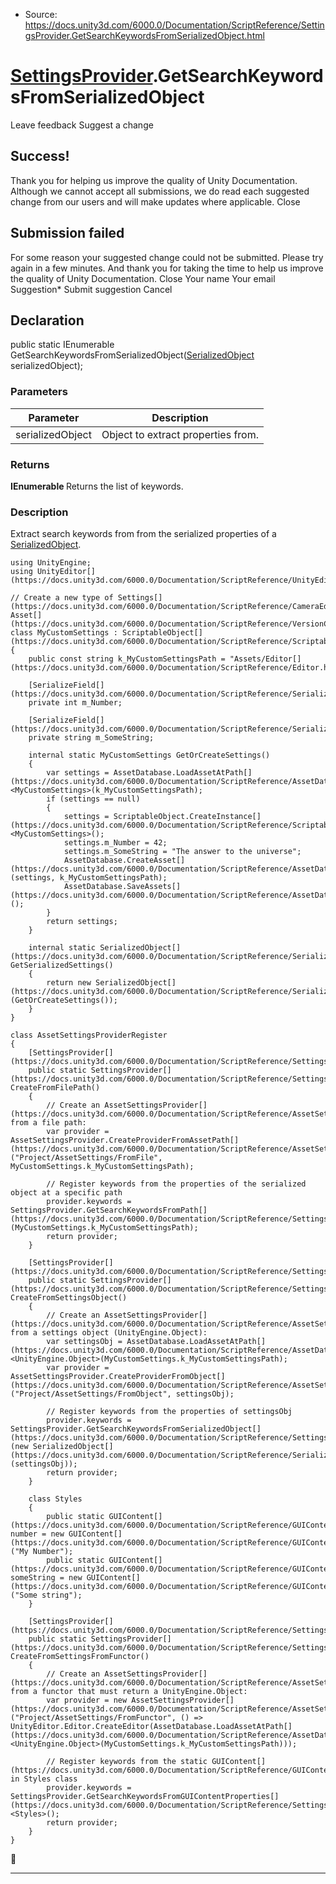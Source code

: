 * Source: https://docs.unity3d.com/6000.0/Documentation/ScriptReference/SettingsProvider.GetSearchKeywordsFromSerializedObject.html

#  [SettingsProvider](https://docs.unity3d.com/6000.0/Documentation/ScriptReference/SettingsProvider.html).GetSearchKeywordsFromSerializedObject
Leave feedback
Suggest a change
## Success!
Thank you for helping us improve the quality of Unity Documentation. Although we cannot accept all submissions, we do read each suggested change from our users and will make updates where applicable.
Close
## Submission failed
For some reason your suggested change could not be submitted. Please <a>try again</a> in a few minutes. And thank you for taking the time to help us improve the quality of Unity Documentation.
Close
Your name Your email Suggestion* Submit suggestion
Cancel
## Declaration
public static IEnumerable<string> GetSearchKeywordsFromSerializedObject([SerializedObject](https://docs.unity3d.com/6000.0/Documentation/ScriptReference/SerializedObject.html) serializedObject); 
### Parameters
Parameter | Description  
---|---  
serializedObject | Object to extract properties from.  
### Returns
**IEnumerable <string>** Returns the list of keywords. 
### Description
Extract search keywords from from the serialized properties of a [SerializedObject](https://docs.unity3d.com/6000.0/Documentation/ScriptReference/SerializedObject.html).
```
using UnityEngine;
using UnityEditor[](https://docs.unity3d.com/6000.0/Documentation/ScriptReference/UnityEditor.html);  
  
// Create a new type of Settings[](https://docs.unity3d.com/6000.0/Documentation/ScriptReference/CameraEditor.Settings.html) Asset[](https://docs.unity3d.com/6000.0/Documentation/ScriptReference/VersionControl.Asset.html).
class MyCustomSettings : ScriptableObject[](https://docs.unity3d.com/6000.0/Documentation/ScriptReference/ScriptableObject.html)
{
    public const string k_MyCustomSettingsPath = "Assets/Editor[](https://docs.unity3d.com/6000.0/Documentation/ScriptReference/Editor.html)/MyCustomSettings.asset";  
  
    [SerializeField[](https://docs.unity3d.com/6000.0/Documentation/ScriptReference/SerializeField.html)]
    private int m_Number;  
  
    [SerializeField[](https://docs.unity3d.com/6000.0/Documentation/ScriptReference/SerializeField.html)]
    private string m_SomeString;  
  
    internal static MyCustomSettings GetOrCreateSettings()
    {
        var settings = AssetDatabase.LoadAssetAtPath[](https://docs.unity3d.com/6000.0/Documentation/ScriptReference/AssetDatabase.LoadAssetAtPath.html)<MyCustomSettings>(k_MyCustomSettingsPath);
        if (settings == null)
        {
            settings = ScriptableObject.CreateInstance[](https://docs.unity3d.com/6000.0/Documentation/ScriptReference/ScriptableObject.CreateInstance.html)<MyCustomSettings>();
            settings.m_Number = 42;
            settings.m_SomeString = "The answer to the universe";
            AssetDatabase.CreateAsset[](https://docs.unity3d.com/6000.0/Documentation/ScriptReference/AssetDatabase.CreateAsset.html)(settings, k_MyCustomSettingsPath);
            AssetDatabase.SaveAssets[](https://docs.unity3d.com/6000.0/Documentation/ScriptReference/AssetDatabase.SaveAssets.html)();
        }
        return settings;
    }  
  
    internal static SerializedObject[](https://docs.unity3d.com/6000.0/Documentation/ScriptReference/SerializedObject.html) GetSerializedSettings()
    {
        return new SerializedObject[](https://docs.unity3d.com/6000.0/Documentation/ScriptReference/SerializedObject.html)(GetOrCreateSettings());
    }
}  
  
class AssetSettingsProviderRegister
{
    [SettingsProvider[](https://docs.unity3d.com/6000.0/Documentation/ScriptReference/SettingsProvider.html)]
    public static SettingsProvider[](https://docs.unity3d.com/6000.0/Documentation/ScriptReference/SettingsProvider.html) CreateFromFilePath()
    {
        // Create an AssetSettingsProvider[](https://docs.unity3d.com/6000.0/Documentation/ScriptReference/AssetSettingsProvider.html) from a file path:
        var provider = AssetSettingsProvider.CreateProviderFromAssetPath[](https://docs.unity3d.com/6000.0/Documentation/ScriptReference/AssetSettingsProvider.CreateProviderFromAssetPath.html)("Project/AssetSettings/FromFile", MyCustomSettings.k_MyCustomSettingsPath);  
  
        // Register keywords from the properties of the serialized object at a specific path
        provider.keywords = SettingsProvider.GetSearchKeywordsFromPath[](https://docs.unity3d.com/6000.0/Documentation/ScriptReference/SettingsProvider.GetSearchKeywordsFromPath.html)(MyCustomSettings.k_MyCustomSettingsPath);
        return provider;
    }  
  
    [SettingsProvider[](https://docs.unity3d.com/6000.0/Documentation/ScriptReference/SettingsProvider.html)]
    public static SettingsProvider[](https://docs.unity3d.com/6000.0/Documentation/ScriptReference/SettingsProvider.html) CreateFromSettingsObject()
    {
        // Create an AssetSettingsProvider[](https://docs.unity3d.com/6000.0/Documentation/ScriptReference/AssetSettingsProvider.html) from a settings object (UnityEngine.Object):
        var settingsObj = AssetDatabase.LoadAssetAtPath[](https://docs.unity3d.com/6000.0/Documentation/ScriptReference/AssetDatabase.LoadAssetAtPath.html)<UnityEngine.Object>(MyCustomSettings.k_MyCustomSettingsPath);
        var provider = AssetSettingsProvider.CreateProviderFromObject[](https://docs.unity3d.com/6000.0/Documentation/ScriptReference/AssetSettingsProvider.CreateProviderFromObject.html)("Project/AssetSettings/FromObject", settingsObj);  
  
        // Register keywords from the properties of settingsObj
        provider.keywords = SettingsProvider.GetSearchKeywordsFromSerializedObject[](https://docs.unity3d.com/6000.0/Documentation/ScriptReference/SettingsProvider.GetSearchKeywordsFromSerializedObject.html)(new SerializedObject[](https://docs.unity3d.com/6000.0/Documentation/ScriptReference/SerializedObject.html)(settingsObj));
        return provider;
    }  
  
    class Styles
    {
        public static GUIContent[](https://docs.unity3d.com/6000.0/Documentation/ScriptReference/GUIContent.html) number = new GUIContent[](https://docs.unity3d.com/6000.0/Documentation/ScriptReference/GUIContent.html)("My Number");
        public static GUIContent[](https://docs.unity3d.com/6000.0/Documentation/ScriptReference/GUIContent.html) someString = new GUIContent[](https://docs.unity3d.com/6000.0/Documentation/ScriptReference/GUIContent.html)("Some string");
    }  
  
    [SettingsProvider[](https://docs.unity3d.com/6000.0/Documentation/ScriptReference/SettingsProvider.html)]
    public static SettingsProvider[](https://docs.unity3d.com/6000.0/Documentation/ScriptReference/SettingsProvider.html) CreateFromSettingsFromFunctor()
    {
        // Create an AssetSettingsProvider[](https://docs.unity3d.com/6000.0/Documentation/ScriptReference/AssetSettingsProvider.html) from a functor that must return a UnityEngine.Object:
        var provider = new AssetSettingsProvider[](https://docs.unity3d.com/6000.0/Documentation/ScriptReference/AssetSettingsProvider.html)("Project/AssetSettings/FromFunctor", () => UnityEditor.Editor.CreateEditor(AssetDatabase.LoadAssetAtPath[](https://docs.unity3d.com/6000.0/Documentation/ScriptReference/AssetDatabase.LoadAssetAtPath.html)<UnityEngine.Object>(MyCustomSettings.k_MyCustomSettingsPath)));  
  
        // Register keywords from the static GUIContent[](https://docs.unity3d.com/6000.0/Documentation/ScriptReference/GUIContent.html) in Styles class
        provider.keywords = SettingsProvider.GetSearchKeywordsFromGUIContentProperties[](https://docs.unity3d.com/6000.0/Documentation/ScriptReference/SettingsProvider.GetSearchKeywordsFromGUIContentProperties.html)<Styles>();
        return provider;
    }
}

```

* * *
